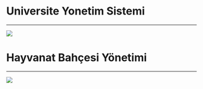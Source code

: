 # Universite Yonetim Sistemi
----------------
![](https://raw.githubusercontent.com/iclalfeyza/JAVA/main/OOP/%C3%9Cni.%20Y%C3%B6n.%20Sist.3.jpg)

# Hayvanat Bahçesi Yönetimi
----------------
![](https://raw.githubusercontent.com/iclalfeyza/JAVA/main/OOP/Hayv.%20Bah%C3%A7.%20Y%C3%B6n..jpeg)
